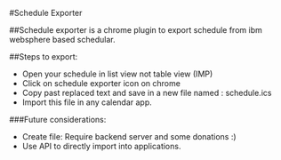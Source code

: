 #Schedule Exporter

##Schedule exporter is a chrome plugin to export schedule from ibm websphere based schedular.

##Steps to export:

* Open your schedule in list view not table view (IMP)
* Click on schedule exporter icon on chrome
* Copy past replaced text and save in a new file named : schedule.ics
* Import this file in any calendar app.

###Future considerations:
* Create file: Require backend server and some donations :)
* Use API to directly import into applications.
